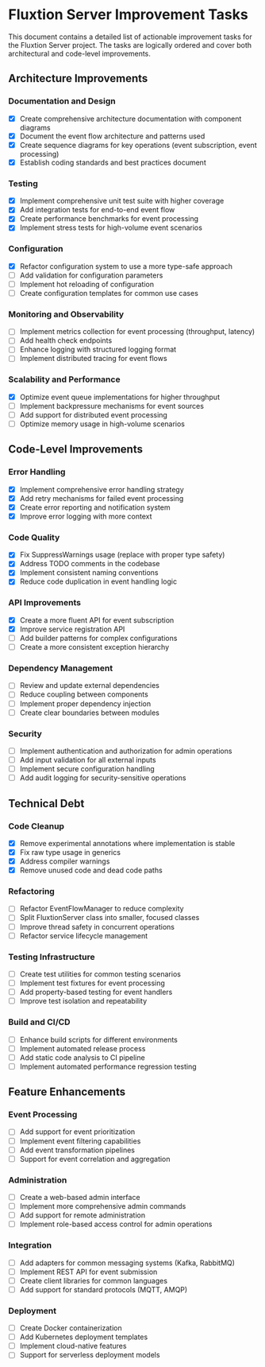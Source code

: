 # Fluxtion Server Improvement Tasks

This document contains a detailed list of actionable improvement tasks for the Fluxtion Server project. The tasks are
logically ordered and cover both architectural and code-level improvements.

## Architecture Improvements

### Documentation and Design

- [x] Create comprehensive architecture documentation with component diagrams
- [x] Document the event flow architecture and patterns used
- [x] Create sequence diagrams for key operations (event subscription, event processing)
- [x] Establish coding standards and best practices document

### Testing

- [X] Implement comprehensive unit test suite with higher coverage
- [X] Add integration tests for end-to-end event flow
- [X] Create performance benchmarks for event processing
- [X] Implement stress tests for high-volume event scenarios

### Configuration

- [x] Refactor configuration system to use a more type-safe approach
- [ ] Add validation for configuration parameters
- [ ] Implement hot reloading of configuration
- [ ] Create configuration templates for common use cases

### Monitoring and Observability

- [ ] Implement metrics collection for event processing (throughput, latency)
- [ ] Add health check endpoints
- [ ] Enhance logging with structured logging format
- [ ] Implement distributed tracing for event flows

### Scalability and Performance

- [x] Optimize event queue implementations for higher throughput
- [ ] Implement backpressure mechanisms for event sources
- [ ] Add support for distributed event processing
- [ ] Optimize memory usage in high-volume scenarios

## Code-Level Improvements

### Error Handling

- [x] Implement comprehensive error handling strategy
- [x] Add retry mechanisms for failed event processing
- [x] Create error reporting and notification system
- [x] Improve error logging with more context

### Code Quality

- [x] Fix SuppressWarnings usage (replace with proper type safety)
- [x] Address TODO comments in the codebase
- [x] Implement consistent naming conventions
- [x] Reduce code duplication in event handling logic

### API Improvements

- [x] Create a more fluent API for event subscription
- [x] Improve service registration API
- [ ] Add builder patterns for complex configurations
- [ ] Create a more consistent exception hierarchy

### Dependency Management

- [ ] Review and update external dependencies
- [ ] Reduce coupling between components
- [ ] Implement proper dependency injection
- [ ] Create clear boundaries between modules

### Security

- [ ] Implement authentication and authorization for admin operations
- [ ] Add input validation for all external inputs
- [ ] Implement secure configuration handling
- [ ] Add audit logging for security-sensitive operations

## Technical Debt

### Code Cleanup

- [x] Remove experimental annotations where implementation is stable
- [x] Fix raw type usage in generics
- [x] Address compiler warnings
- [x] Remove unused code and dead code paths

### Refactoring

- [ ] Refactor EventFlowManager to reduce complexity
- [ ] Split FluxtionServer class into smaller, focused classes
- [ ] Improve thread safety in concurrent operations
- [ ] Refactor service lifecycle management

### Testing Infrastructure

- [ ] Create test utilities for common testing scenarios
- [ ] Implement test fixtures for event processing
- [ ] Add property-based testing for event handlers
- [ ] Improve test isolation and repeatability

### Build and CI/CD

- [ ] Enhance build scripts for different environments
- [ ] Implement automated release process
- [ ] Add static code analysis to CI pipeline
- [ ] Implement automated performance regression testing

## Feature Enhancements

### Event Processing

- [ ] Add support for event prioritization
- [ ] Implement event filtering capabilities
- [ ] Add event transformation pipelines
- [ ] Support for event correlation and aggregation

### Administration

- [ ] Create a web-based admin interface
- [ ] Implement more comprehensive admin commands
- [ ] Add support for remote administration
- [ ] Implement role-based access control for admin operations

### Integration

- [ ] Add adapters for common messaging systems (Kafka, RabbitMQ)
- [ ] Implement REST API for event submission
- [ ] Create client libraries for common languages
- [ ] Add support for standard protocols (MQTT, AMQP)

### Deployment

- [ ] Create Docker containerization
- [ ] Add Kubernetes deployment templates
- [ ] Implement cloud-native features
- [ ] Support for serverless deployment models
